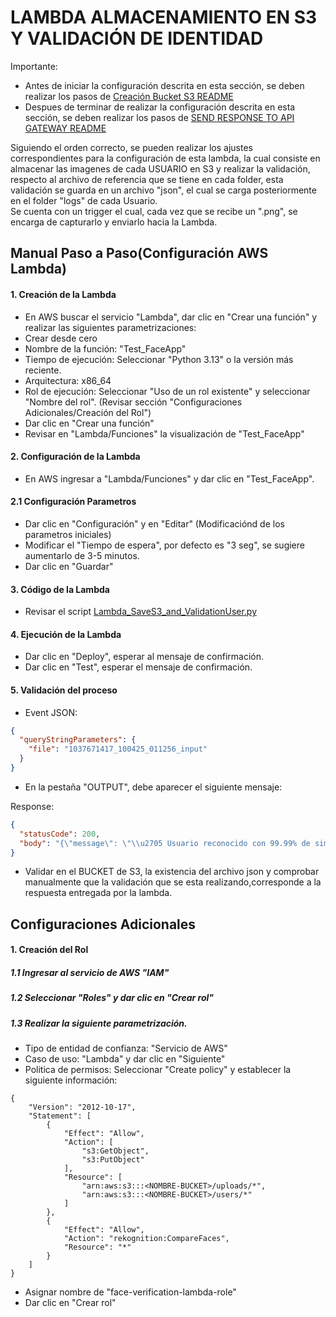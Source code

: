 # LAMBDA ALMACENAMIENTO EN S3 Y VALIDACIÓN DE IDENTIDAD

Importante: 
- Antes de iniciar la configuración descrita en esta sección, se deben realizar los pasos de [Creación Bucket S3 README](./Create_Bucket_S3.md)
- Despues de terminar de realizar la configuración descrita en esta sección, se deben realizar los pasos de [SEND RESPONSE TO API GATEWAY README](./Send_Response_to_ApiGateway.md)

Siguiendo el orden correcto, se pueden realizar los ajustes correspondientes para la configuración de esta lambda, la cual consiste en almacenar las imagenes de cada USUARIO en S3 y realizar la validación, respecto al archivo de referencia que se tiene en cada folder, esta validación se guarda en un archivo "json", el cual se carga posteriormente en el folder "logs" de cada Usuario.  
Se cuenta con un trigger el cual, cada vez que se recibe un ".png", se encarga de capturarlo y enviarlo hacia la Lambda.

## Manual Paso a Paso(Configuración AWS Lambda)

#### 1. Creación de la Lambda

- En AWS buscar el servicio "Lambda", dar clic en "Crear una función" y realizar las siguientes parametrizaciones:
- Crear desde cero
- Nombre de la función: "Test_FaceApp"
- Tiempo de ejecución: Seleccionar "Python 3.13" o la versión más reciente.
- Arquitectura: x86_64
- Rol de ejecución: Seleccionar "Uso de un rol existente" y seleccionar "Nombre del rol". (Revisar sección "Configuraciones Adicionales/Creación del Rol")
- Dar clic en "Crear una función"
- Revisar en "Lambda/Funciones" la visualización de "Test_FaceApp"


#### 2. Configuración de la Lambda

- En AWS ingresar a "Lambda/Funciones" y dar clic en "Test_FaceApp".


#### 2.1 Configuración Parametros

- Dar clic en "Configuración" y en "Editar" (Modificaciónd de los parametros iniciales)
- Modificar el "Tiempo de espera", por defecto es "3 seg", se sugiere aumentarlo de 3-5 minutos.
- Dar clic en "Guardar"

#### 3. Código de la Lambda

- Revisar el script [Lambda_SaveS3_and_ValidationUser.py](../scripts/Lambda_SaveS3_and_ValidationUser.py)


#### 4. Ejecución de la Lambda

- Dar clic en "Deploy", esperar al mensaje de confirmación.
- Dar clic en "Test", esperar el mensaje de confirmación.

#### 5. Validación del proceso

- Event JSON:
```json
{
  "queryStringParameters": {
    "file": "1037671417_100425_011256_input"
  }
}
```


- En la pestaña "OUTPUT", debe aparecer el siguiente mensaje:

Response:
```json
{
  "statusCode": 200,
  "body": "{\"message\": \"\\u2705 Usuario reconocido con 99.99% de similitud.\", \"log_path\": \"uploads/1037671417/logs/1037671417_100425_011256_input.json\", \"resultado\": \"MATCH\"}"
}
```

- Validar en el BUCKET de S3, la existencia del archivo json y comprobar manualmente que la validación que se esta realizando,corresponde a la respuesta entregada por la lambda.




## Configuraciones Adicionales

#### 1. Creación del Rol

##### 1.1 Ingresar al servicio de AWS "IAM"
##### 1.2 Seleccionar "Roles" y dar clic en "Crear rol"
##### 1.3 Realizar la siguiente parametrización.

- Tipo de entidad de confianza: "Servicio de AWS"
- Caso de uso: "Lambda" y dar clic en "Siguiente"
- Politica de permisos: Seleccionar "Create policy" y establecer la siguiente información:
```
{
    "Version": "2012-10-17",
    "Statement": [
        {
            "Effect": "Allow",
            "Action": [
                "s3:GetObject",
                "s3:PutObject"
            ],
            "Resource": [
                "arn:aws:s3:::<NOMBRE-BUCKET>/uploads/*",
                "arn:aws:s3:::<NOMBRE-BUCKET>/users/*"
            ]
        },
        {
            "Effect": "Allow",
            "Action": "rekognition:CompareFaces",
            "Resource": "*"
        }
    ]
}
```

- Asignar nombre de "face-verification-lambda-role"
- Dar clic en "Crear rol"